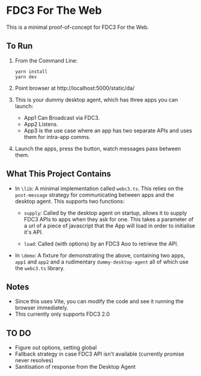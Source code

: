 # FDC3 For The Web 

This is a minimal proof-of-concept for FDC3 For the Web.

## To Run

1.  From the Command Line:
    ```
    yarn install
    yarn dev
    ```

2. Point browser at http://localhost:5000/static/da/

3. This is your dummy desktop agent, which has three apps you can launch:

    - App1 Can Broadcast via FDC3.
    - App2 Listens.
    - App3 is the use case where an app has two separate APIs and uses them for intra-app comms.

4. Launch the apps, press the button, watch messages pass between them.

## What This Project Contains

 - In `\lib`:  A minimal implementation called `webc3.ts`.  This relies on the `post-message` strategy for communicating between apps and the desktop agent.  This supports two functions:

   - `supply`:  Called by the desktop agent on startup, allows it to supply FDC3 APIs to apps when they ask for one.  This takes a parameter of a url of a piece of javascript that the App will load in order to initialise it's API.

   - `load`: Called (with options) by an FDC3 Aoo to retrieve the API.

 - In `\demo`:  A fixture for demonstrating the above, containing two apps, `app1` and `app2` and a rudimentary `dummy-desktop-agent` all of which use the `webc3.ts` library.



## Notes

- Since this uses Vite, you can modify the code and see it running the browser immediately.
- This currently only supports FDC3 2.0


## TO DO

 - Figure out options, setting global
 - Fallback strategy in case FDC3 API isn't available (currently promise never resolves)
 - Sanitisation of response from the Desktop Agent


